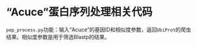 # “Acuce”蛋白序列处理相关代码

`pep_process.py`功能：输入“Acuce”的基因ID和相似度参数，返回`UbiProt`的爬虫结果。相似度参数是用于筛选Blastp的结果。

